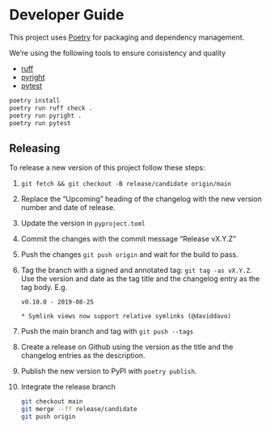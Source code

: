 # Developer Guide

This project uses [Poetry][] for packaging and dependency management.

We’re using the following tools to ensure consistency and quality

- [ruff](https://docs.astral.sh/ruff/)
- [pyright](https://microsoft.github.io/pyright/)
- [pytest](https://docs.pytest.org/)

```bash
poetry install
poetry run ruff check .
poetry run pyright .
poetry run pytest
```

[poetry]: https://python-poetry.org/

## Releasing

To release a new version of this project follow these steps:

1. `git fetch && git checkout -B release/candidate origin/main`
1. Replace the “Upcoming” heading of the changelog with the new version number
   and date of release.
1. Update the version in `pyproject.toml`
1. Commit the changes with the commit message “Release vX.Y.Z”
1. Push the changes `git push origin` and wait for the build to pass.
1. Tag the branch with a signed and annotated tag: `git tag -as vX.Y.Z`.
   Use the version and date as the tag title and the changelog entry as the tag
   body. E.g.

   ```plain
   v0.10.0 - 2019-08-25

   * Symlink views now support relative symlinks (@daviddavo)
   ```

1. Push the main branch and tag with `git push --tags`
1. Create a release on Github using the version as the title and the changelog
   entries as the description.
1. Publish the new version to PyPI with `poetry publish`.
1. Integrate the release branch

   ```bash
   git checkout main
   git merge --ff release/candidate
   git push origin
   ```
